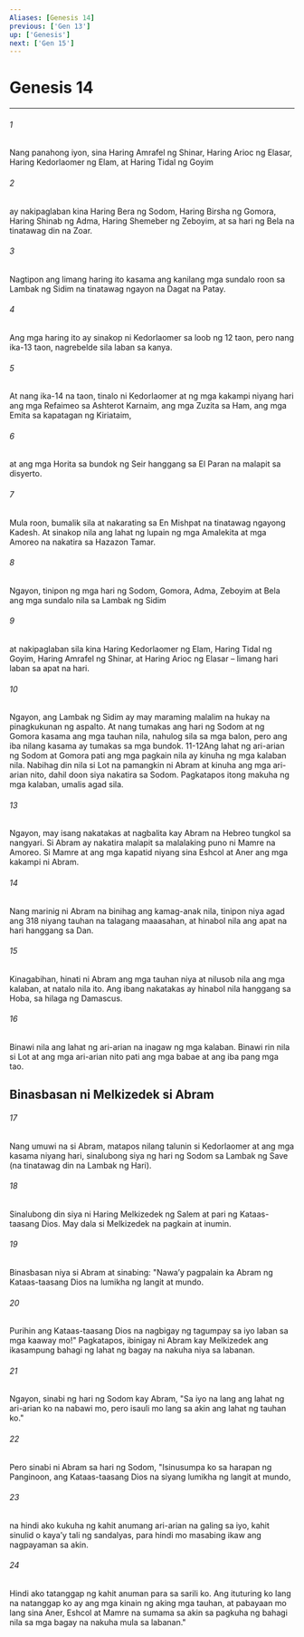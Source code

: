 ```yaml
---
Aliases: [Genesis 14]
previous: ['Gen 13']
up: ['Genesis']
next: ['Gen 15']
---
```

# Genesis 14

***






















###### 1 










Nang panahong iyon, sina Haring Amrafel ng Shinar, Haring Arioc ng Elasar, Haring Kedorlaomer ng Elam, at Haring Tidal ng Goyim 





















###### 2 










ay nakipaglaban kina Haring Bera ng Sodom, Haring Birsha ng Gomora, Haring Shinab ng Adma, Haring Shemeber ng Zeboyim, at sa hari ng Bela na tinatawag din na Zoar. 





















###### 3 










Nagtipon ang limang haring ito kasama ang kanilang mga sundalo roon sa Lambak ng Sidim na tinatawag ngayon na Dagat na Patay. 





















###### 4 










Ang mga haring ito ay sinakop ni Kedorlaomer sa loob ng 12 taon, pero nang ika-13 taon, nagrebelde sila laban sa kanya. 





















###### 5 










At nang ika-14 na taon, tinalo ni Kedorlaomer at ng mga kakampi niyang hari ang mga Refaimeo sa Ashterot Karnaim, ang mga Zuzita sa Ham, ang mga Emita sa kapatagan ng Kiriataim, 





















###### 6 










at ang mga Horita sa bundok ng Seir hanggang sa El Paran na malapit sa disyerto. 





















###### 7 










Mula roon, bumalik sila at nakarating sa En Mishpat na tinatawag ngayong Kadesh. At sinakop nila ang lahat ng lupain ng mga Amalekita at mga Amoreo na nakatira sa Hazazon Tamar. 





















###### 8 










Ngayon, tinipon ng mga hari ng Sodom, Gomora, Adma, Zeboyim at Bela ang mga sundalo nila sa Lambak ng Sidim 





















###### 9 










at nakipaglaban sila kina Haring Kedorlaomer ng Elam, Haring Tidal ng Goyim, Haring Amrafel ng Shinar, at Haring Arioc ng Elasar – limang hari laban sa apat na hari. 





















###### 10 










Ngayon, ang Lambak ng Sidim ay may maraming malalim na hukay na pinagkukunan ng aspalto. At nang tumakas ang hari ng Sodom at ng Gomora kasama ang mga tauhan nila, nahulog sila sa mga balon, pero ang iba nilang kasama ay tumakas sa mga bundok. 11-12Ang lahat ng ari-arian ng Sodom at Gomora pati ang mga pagkain nila ay kinuha ng mga kalaban nila. Nabihag din nila si Lot na pamangkin ni Abram at kinuha ang mga ari-arian nito, dahil doon siya nakatira sa Sodom. Pagkatapos itong makuha ng mga kalaban, umalis agad sila. 





















###### 13 










Ngayon, may isang nakatakas at nagbalita kay Abram na Hebreo tungkol sa nangyari. Si Abram ay nakatira malapit sa malalaking puno ni Mamre na Amoreo. Si Mamre at ang mga kapatid niyang sina Eshcol at Aner ang mga kakampi ni Abram. 





















###### 14 










Nang marinig ni Abram na binihag ang kamag-anak nila, tinipon niya agad ang 318 niyang tauhan na talagang maaasahan, at hinabol nila ang apat na hari hanggang sa Dan. 





















###### 15 










Kinagabihan, hinati ni Abram ang mga tauhan niya at nilusob nila ang mga kalaban, at natalo nila ito. Ang ibang nakatakas ay hinabol nila hanggang sa Hoba, sa hilaga ng Damascus. 





















###### 16 










Binawi nila ang lahat ng ari-arian na inagaw ng mga kalaban. Binawi rin nila si Lot at ang mga ari-arian nito pati ang mga babae at ang iba pang mga tao.

## Binasbasan ni Melkizedek si Abram 





















###### 17 










Nang umuwi na si Abram, matapos nilang talunin si Kedorlaomer at ang mga kasama niyang hari, sinalubong siya ng hari ng Sodom sa Lambak ng Save (na tinatawag din na Lambak ng Hari). 





















###### 18 










Sinalubong din siya ni Haring Melkizedek ng Salem at pari ng Kataas-taasang Dios. May dala si Melkizedek na pagkain at inumin. 





















###### 19 










Binasbasan niya si Abram at sinabing: "Nawaʼy pagpalain ka Abram ng Kataas-taasang Dios na lumikha ng langit at mundo. 





















###### 20 










Purihin ang Kataas-taasang Dios na nagbigay ng tagumpay sa iyo laban sa mga kaaway mo!" Pagkatapos, ibinigay ni Abram kay Melkizedek ang ikasampung bahagi ng lahat ng bagay na nakuha niya sa labanan. 





















###### 21 










Ngayon, sinabi ng hari ng Sodom kay Abram, "Sa iyo na lang ang lahat ng ari-arian ko na nabawi mo, pero isauli mo lang sa akin ang lahat ng tauhan ko." 





















###### 22 










Pero sinabi ni Abram sa hari ng Sodom, "Isinusumpa ko sa harapan ng Panginoon, ang Kataas-taasang Dios na siyang lumikha ng langit at mundo, 





















###### 23 










na hindi ako kukuha ng kahit anumang ari-arian na galing sa iyo, kahit sinulid o kayaʼy tali ng sandalyas, para hindi mo masabing ikaw ang nagpayaman sa akin. 





















###### 24 










Hindi ako tatanggap ng kahit anuman para sa sarili ko. Ang ituturing ko lang na natanggap ko ay ang mga kinain ng aking mga tauhan, at pabayaan mo lang sina Aner, Eshcol at Mamre na sumama sa akin sa pagkuha ng bahagi nila sa mga bagay na nakuha mula sa labanan."
